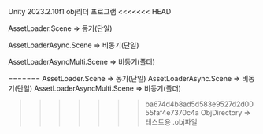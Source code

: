 Unity 2023.2.10f1 
obj리더 프로그램 
<<<<<<< HEAD

AssetLoader.Scene           => 동기(단일)

AssetLoaderAsync.Scene      => 비동기(단일)

AssetLoaderAsyncMulti.Scene => 비동기(폴더) 

=======
AssetLoader.Scene           => 동기(단일)
AssetLoaderAsync.Scene      => 비동기(단일)
AssetLoaderAsyncMulti.Scene => 비동기(폴더) 
>>>>>>> ba674d4b8ad5d583e9527d2d0055faf4e7370c4a
ObjDirectory                => 테스트용 .obj파일

